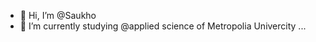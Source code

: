 - 👋 Hi, I’m @Saukho
- 🌱 I’m currently studying @applied science of Metropolia Univercity ...

<!---
Saukho/Saukho is a ✨ special ✨ repository because its `README.md` (this file) appears on your GitHub profile.
You can click the Preview link to take a look at your changes.
--->
